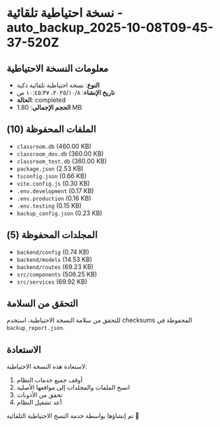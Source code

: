 # نسخة احتياطية تلقائية - auto_backup_2025-10-08T09-45-37-520Z

## معلومات النسخة الاحتياطية
- **النوع**: نسخة احتياطية تلقائية ذكية
- **تاريخ الإنشاء**: ٨‏/١٠‏/٢٠٢٥، ١٠:٤٥:٣٧ ص
- **الحالة**: completed
- **الحجم الإجمالي**: 1.80 MB

## الملفات المحفوظة (10)
- `classroom.db` (460.00 KB)
- `classroom_dev.db` (360.00 KB)
- `classroom_test.db` (360.00 KB)
- `package.json` (2.53 KB)
- `tsconfig.json` (0.66 KB)
- `vite.config.js` (0.30 KB)
- `.env.development` (0.17 KB)
- `.env.production` (0.16 KB)
- `.env.testing` (0.15 KB)
- `backup_config.json` (0.23 KB)

## المجلدات المحفوظة (5)
- `backend/config` (0.74 KB)
- `backend/models` (14.53 KB)
- `backend/routes` (69.23 KB)
- `src/components` (506.25 KB)
- `src/services` (69.92 KB)

## التحقق من السلامة
للتحقق من سلامة النسخة الاحتياطية، استخدم checksums المحفوظة في `backup_report.json`.

## الاستعادة
لاستعادة هذه النسخة الاحتياطية:
1. أوقف جميع خدمات النظام
2. انسخ الملفات والمجلدات إلى مواقعها الأصلية
3. تحقق من الأذونات
4. أعد تشغيل النظام

تم إنشاؤها بواسطة خدمة النسخ الاحتياطية التلقائية 🤖
